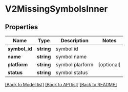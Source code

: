 # V2MissingSymbolsInner

## Properties
Name | Type | Description | Notes
------------ | ------------- | ------------- | -------------
**symbol_id** | **string** | symbol id | 
**name** | **string** | symbol name | 
**platform** | **string** | symbol plarform | [optional] 
**status** | **string** | symbol status | 

[[Back to Model list]](../README.md#documentation-for-models) [[Back to API list]](../README.md#documentation-for-api-endpoints) [[Back to README]](../README.md)


